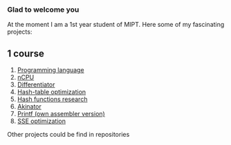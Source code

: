 ### Glad to welcome you

At the moment I am a 1st year student of MIPT. Here some of my fascinating projects:

## 1 course

1. [Programming language](https://github.com/Vokerlee/Compiler-technologies/tree/master/9.%20Programming%20language)
2. [nCPU](https://github.com/Vokerlee/Compiler-technologies/tree/master/5.%20nCPU)
3. [Differentiator](https://github.com/Vokerlee/Compiler-technologies/tree/master/8.%20Differentiator)
4. [Hash-table optimization](https://github.com/Vokerlee/Assembly/tree/main/5.2.%20Hash-table's%20optimization)
5. [Hash functions research](https://github.com/Vokerlee/Assembly/tree/main/5.1.%20%20Hash-table's%20research)
6. [Akinator](https://github.com/Vokerlee/Compiler-technologies/tree/master/7.%20Akinator)
7. [Printf (own assembler version)](https://github.com/Vokerlee/Assembly/tree/main/2.1.%20Printf)
8. [SSE optimization](https://github.com/Vokerlee/Assembly/tree/main/4.%20Mandelbrot%20optimization)

Other projects could be find in repositories



